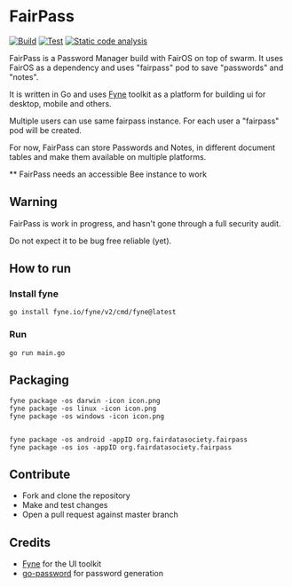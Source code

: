# FairPass

[![Build](https://github.com/fairDataSociety/FairPass/workflows/Build/badge.svg)](https://github.com/fairDataSociety/FairPass/actions?query=workflow%3ABuild) [![Test](https://github.com/fairDataSociety/FairPass/workflows/Test/badge.svg)](https://github.com/fairDataSociety/FairPass/actions?query=workflow%3ATest) [![Static code analysis](https://github.com/fairDataSociety/FairPass/workflows/Static%20code%20analysis/badge.svg)](https://github.com/fairDataSociety/FairPass/actions?query=workflow%3AStatic%20code%20analysis)

FairPass is a Password Manager build with FairOS on top of swarm. It uses FairOS as a dependency and uses "fairpass" pod
to save "passwords" and "notes".

It is written in Go and uses [Fyne](https://developer.fyne.io/) toolkit as a platform for building ui for desktop, mobile and others.

Multiple users can use same fairpass instance. For each user a "fairpass" pod will be created. 

For now, FairPass can store Passwords and Notes, in different document tables and make them available on multiple platforms.

** FairPass needs an accessible Bee instance to work

## Warning

FairPass is work in progress, and hasn't gone through a full security audit.

Do not expect it to be bug free reliable (yet).

## How to run

### Install fyne
```
go install fyne.io/fyne/v2/cmd/fyne@latest
```

### Run
```
go run main.go
```
## Packaging

```
fyne package -os darwin -icon icon.png
fyne package -os linux -icon icon.png
fyne package -os windows -icon icon.png


fyne package -os android -appID org.fairdatasociety.fairpass
fyne package -os ios -appID org.fairdatasociety.fairpass
```

## Contribute

- Fork and clone the repository
- Make and test changes
- Open a pull request against master branch

## Credits

- [Fyne](https://github.com/fyne-io/fyne) for the UI toolkit
- [go-password](github.com/sethvargo/go-password) for password generation


